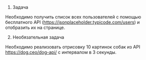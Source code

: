 1. Задача

Необходимо получить список всех пользователей с помощью бесплатного API (https://jsonplaceholder.typicode.com/users) и отобразить их на странице.

2. Необязательная задача

Необходимо реализовать отрисовку 10 картинок собак из API https://dog.ceo/dog-api/ с интервалом в 3 секунды.
